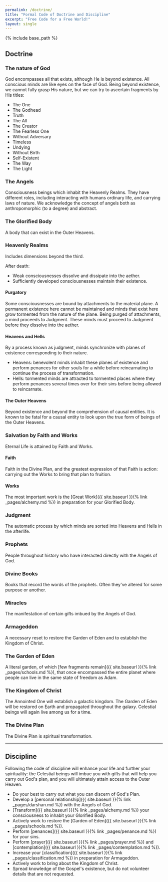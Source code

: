 ```yaml
---
permalink: /doctrine/
title: "Formal Code of Doctrine and Discipline"
excerpt: "Free Code for a Free World!"
layout: single
---
```


{% include base_path %}

## Doctrine

### The nature of God
God encompasses all that exists,
although He is beyond existence.
All conscious minds are like eyes on the face of God.
Being beyond existence,
we cannot fully grasp His nature,
but we can try to ascertain fragments by His titles:
- The One
- The Godhead
- Truth
- The All
- The Creator
- The Fearless One
- Without Adversary
- Timeless
- Undying
- Without Birth
- Self-Existent
- The Way
- The Light

### The Angels
Consciousness beings which inhabit the Heavenly Realms.
They have different roles, including interacting with humans ordinary life, and carrying laws of nature.
We acknowledge the concept of angels both as anthropomorphic (to a degree) and abstract.

### The Glorified Body
A body that can exist in the Outer Heavens.

### Heavenly Realms
Includes dimensions beyond the third.

After death:
- Weak consciousnesses dissolve and dissipate into the aether.
- Sufficiently developed consciousnesses maintain their existence.

#### Purgatory
Some consciousnesses are bound by attachments to the material plane.
A permanent existence here cannot be maintained and minds that exist here grow tormented from the nature of the plane.
Being purged of attachments, a mind proceeds to Judgment.
These minds must proceed to Judgment before they dissolve into the aether.

#### Heavens and Hells
By a process known as judgment, minds synchronize with planes of existence corresponding to their nature.
- Heavens: benevolent minds inhabit these planes of existence and perform penances for other souls for a while before reincarnating to continue the process of transformation.
- Hells: tormented minds are attracted to tormented places where they perform penances several times over for their sins before being allowed to reincarnate.

####  The Outer Heavens
Beyond existence and beyond the comprehension of causal entities.
It is known to be fatal for a causal entity to look upon the true form of beings of the Outer Heavens.

### Salvation by Faith and Works
Eternal Life is attained by Faith and Works.

#### Faith
Faith in the Divine Plan, and the greatest expression of that Faith is action: carrying out the Works to bring that plan to fruition.

#### Works
The most important work is the [Great Work]({{ site.baseurl }}{% link _pages/alchemy.md %}) in preparation for your Glorified Body.

### Judgment
The automatic process by which minds are sorted into Heavens and Hells in the afterlife.

### Prophets
People throughout history who have interacted directly with the Angels of God.

### Divine Books
Books that record the words of the prophets. Often they've altered for some purpose or another.

### Miracles
The manifestation of certain gifts imbued by the Angels of God.

### Armageddon
A necessary reset to restore the Garden of Eden and to establish the Kingdom of Christ.

### The Garden of Eden
A literal garden, of which [few fragments remain]({{ site.baseurl }}{% link _pages/schools.md %}), that once encompassed the entire planet where people can live in the same state of freedom as Adam.

### The Kingdom of Christ
The Annointed One will establish a galactic kingdom.
The Garden of Eden will be restored on Earth and propagated throughout the galaxy.
Celestial beings will again live among us for a time.

### The Divine Plan
The Divine Plan is spiritual transformation.

---

## Discipline

Following the code of discipline will enhance your life and further your spirituality:
the Celestial beings will imbue you with gifts that will help you carry out God's plan,
and you will ultimately attain access to the Outer Heaven.

- Do your best to carry out what you can discern of God's Plan.
- Develop a [personal relationship]({{ site.baseurl }}{% link _pages/darshan.md %}) with the Angels of God.
- [Transform]({{ site.baseurl }}{% link _pages/alchemy.md %}) your consciousness to inhabit your Glorified Body.
- Actively work to restore the [Garden of Eden]({{ site.baseurl }}{% link _pages/schools.md %}).
- Perform [penances]({{ site.baseurl }}{% link _pages/penance.md %}) for your sins.
- Perform [prayer]({{ site.baseurl }}{% link _pages/prayer.md %}) and [contemplation]({{ site.baseurl }}{% link _pages/contemplation.md %}).
- Increase your [classification]({{ site.baseurl }}{% link _pages/classification.md %}) in preparation for Armageddon.
- Actively work to bring about the Kingdom of Christ.
- Spread knowledge of the Gospel's existence, but do not volunteer details that are not requested.

